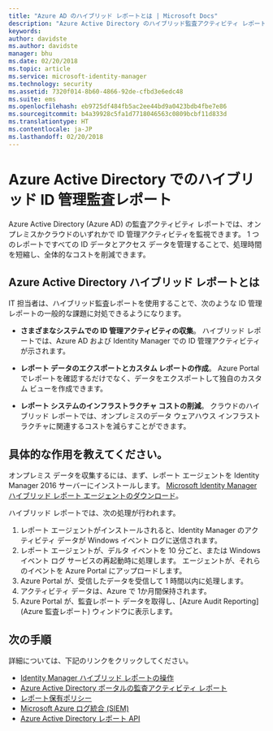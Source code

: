 ```yaml
---
title: "Azure AD のハイブリッド レポートとは | Microsoft Docs"
description: "Azure Active Directory のハイブリッド監査アクティビティ レポートでは、クラウドとオンプレミス両方の監査済みイベントを表示できます。"
keywords: 
author: davidste
ms.author: davidste
manager: bhu
ms.date: 02/20/2018
ms.topic: article
ms.service: microsoft-identity-manager
ms.technology: security
ms.assetid: 7320f014-8b60-4866-92de-cfbd3e6edc48
ms.suite: ems
ms.openlocfilehash: eb9725df484fb5ac2ee44bd9a0423bdb4fbe7e86
ms.sourcegitcommit: b4a39928c5fa1d7718046563c0809bcbf11d833d
ms.translationtype: HT
ms.contentlocale: ja-JP
ms.lasthandoff: 02/20/2018
---
```

# <a name="hybrid-identity-management-audit-reporting-in-azure-active-directory"></a>Azure Active Directory でのハイブリッド ID 管理監査レポート
Azure Active Directory (Azure AD) の監査アクティビティ レポートでは、オンプレミスかクラウドのいずれかで ID 管理アクティビティを監視できます。 1 つのレポートですべての ID データとアクセス データを管理することで、処理時間を短縮し、全体的なコストを削減できます。

## <a name="what-is-azure-active-directory-hybrid-reporting"></a>Azure Active Directory ハイブリッド レポートとは
IT 担当者は、ハイブリッド監査レポートを使用することで、次のような ID 管理レポートの一般的な課題に対処できるようになります。

* **さまざまなシステムでの ID 管理アクティビティの収集**。 ハイブリッド レポートでは、Azure AD および Identity Manager での ID 管理アクティビティが示されます。

* **レポート データのエクスポートとカスタム レポートの作成**。 Azure Portal でレポートを確認するだけでなく、データをエクスポートして独自のカスタム ビューを作成できます。

* **レポート システムのインフラストラクチャ コストの削減**。 クラウドのハイブリッド レポートでは、オンプレミスのデータ ウェアハウス インフラストラクチャに関連するコストを減らすことができます。

## <a name="how-does-it-work"></a>具体的な作用を教えてください。

オンプレミス データを収集するには、まず、レポート エージェントを Identity Manager 2016 サーバーにインストールします。 [Microsoft Identity Manager ハイブリッド レポート エージェントのダウンロード](https://www.microsoft.com/download/details.aspx?id=55112)。

ハイブリッド レポートでは、次の処理が行われます。
1. レポート エージェントがインストールされると、Identity Manager のアクティビティ データが Windows イベント ログに送信されます。
2. レポート エージェントが、デルタ イベントを 10 分ごと、または Windows イベント ログ サービスの再起動時に処理します。 エージェントが、それらのイベントを Azure Portal にアップロードします。
3. Azure Portal が、受信したデータを受信して 1 時間以内に処理します。
4. アクティビティ データは、Azure で 1か月間保持されます。
5. Azure Portal が、監査レポート データを取得し、[Azure Audit Reporting]\(Azure 監査レポート\) ウィンドウに表示します。

## <a name="next-steps"></a>次の手順
詳細については、下記のリンクをクリックしてください。
- [Identity Manager ハイブリッド レポートの操作](working-with-identity-manager-hybrid-reporting.md)
- [Azure Active Directory ポータルの監査アクティビティ レポート](https://docs.microsoft.com/azure/active-directory/active-directory-reporting-activity-audit-logs)
- [レポート保有ポリシー](https://docs.microsoft.com/azure/active-directory/active-directory-reporting-retention)
- [Microsoft Azure ログ統合 (SIEM)](https://docs.microsoft.com/azure/security/security-azure-log-integration-overview)
- [Azure Active Directory レポート API](https://docs.microsoft.com/azure/active-directory/active-directory-reporting-api-getting-started)

